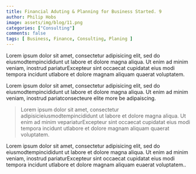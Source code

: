 ```yaml
---
title: Financial Aduting & Planning for Business Started. 9
author: Philip Hobs
image: assets/img/blog/11.png
categories: ["Consulting"]
comments: false
tags: [ Business, Finance, Consulting, Planing ]
---
```


Lorem ipsum dolor sit amet, consectetur adipisicing elit, sed do eiusmodtempincididunt ut labore et dolore magna aliqua. Ut enim ad minim veniam, inostrud pariaturExcepteur sint occaecat cupidatat eius modi tempora incidunt utlabore et dolore magnam aliquam quaerat voluptatem.

Lorem ipsum dolor sit amet, consectetur adipisicing elit, sed do eiusmodtempincididunt ut labore et dolore magna aliqua. Ut enim ad minim veniam, inostrud pariatconsecteure elite more be adipaiscing.

> Lorem ipsum dolor sit amet, consectetur adipisicieiusmodtempincididunt ut labore et dolore magna aliqua. Ut enim ad minim vepariaturExcepteur sint occaecat cupidatat eius modi tempora incidunt utlabore et dolore magnam aliquam quaerat voluptatem.

Lorem ipsum dolor sit amet, consectetur adipisicing elit, sed do eiusmodtempincididunt ut labore et dolore magna aliqua. Ut enim ad minim veniam, inostrud pariaturExcepteur sint occaecat cupidatat eius modi tempora incidunt utlabore et dolore magnam aliquam euaerat voluptatem..
